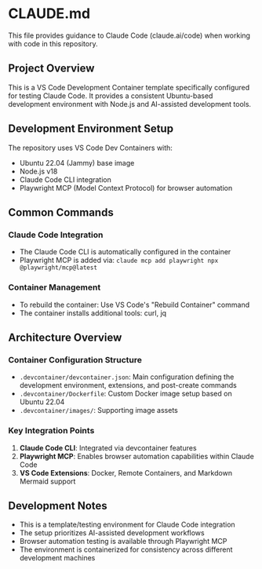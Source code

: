 # CLAUDE.md

This file provides guidance to Claude Code (claude.ai/code) when working with code in this repository.

## Project Overview
This is a VS Code Development Container template specifically configured for testing Claude Code. It provides a consistent Ubuntu-based development environment with Node.js and AI-assisted development tools.

## Development Environment Setup
The repository uses VS Code Dev Containers with:
- Ubuntu 22.04 (Jammy) base image
- Node.js v18
- Claude Code CLI integration
- Playwright MCP (Model Context Protocol) for browser automation

## Common Commands

### Claude Code Integration
- The Claude Code CLI is automatically configured in the container
- Playwright MCP is added via: `claude mcp add playwright npx @playwright/mcp@latest`

### Container Management
- To rebuild the container: Use VS Code's "Rebuild Container" command
- The container installs additional tools: curl, jq

## Architecture Overview

### Container Configuration Structure
- `.devcontainer/devcontainer.json`: Main configuration defining the development environment, extensions, and post-create commands
- `.devcontainer/Dockerfile`: Custom Docker image setup based on Ubuntu 22.04
- `.devcontainer/images/`: Supporting image assets

### Key Integration Points
1. **Claude Code CLI**: Integrated via devcontainer features
2. **Playwright MCP**: Enables browser automation capabilities within Claude Code
3. **VS Code Extensions**: Docker, Remote Containers, and Markdown Mermaid support

## Development Notes
- This is a template/testing environment for Claude Code integration
- The setup prioritizes AI-assisted development workflows
- Browser automation testing is available through Playwright MCP
- The environment is containerized for consistency across different development machines